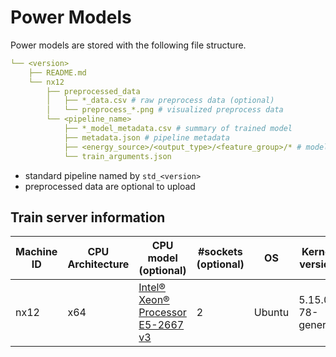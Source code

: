 # Power Models

Power models are stored with the following file structure.

```yaml
└── <version>
    ├── README.md
    └── nx12
        ├── preprocessed_data
        │   ├── *_data.csv # raw preprocess data (optional)
        │   └── preprocess_*.png # visualized preprocess data   
        └── <pipeline_name>
            ├── *_model_metadata.csv # summary of trained model 
            ├── metadata.json # pipeline metadata
            ├── <energy_source>/<output_type>/<feature_group>/* # model files
            └── train_arguments.json
```

- standard pipeline named by `std_<version>`
- preprocessed data are optional to upload

## Train server information

Machine ID|CPU Architecture|CPU model (optional)|#sockets (optional)|OS|Kernel version
---|---|---|---|---|---
nx12|x64|[Intel® Xeon® Processor E5-2667 v3](https://ark.intel.com/content/www/us/en/ark/products/83361/intel-xeon-processor-e52667-v3-20m-cache-3-20-ghz.html)|2|Ubuntu|5.15.0-78-generic

